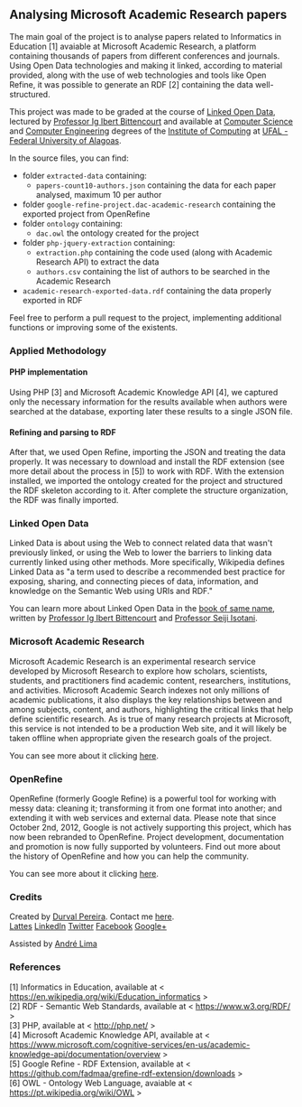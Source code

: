 ## Analysing Microsoft Academic Research papers

<nav style='font-align:justify'>The main goal of the project is to analyse papers related to Informatics in Education [1] avaiable at Microsoft Academic Research, a platform containing thousands of papers from different conferences and journals. Using Open Data technologies and making it linked, according to material provided, along with the use of web technologies and tools like Open Refine, it was possible to generate an RDF [2] containing the data well-structured.

This project was made to be graded at the course of <a href="http://novatec.com.br/livros/dadosabertos/" target="_blank">Linked Open Data</a>, lectured by <a href="http://buscatextual.cnpq.br/buscatextual/visualizacv.do?metodo=apresentar&id=K4265484E4" target="_blank">Professor Ig Ibert Bittencourt</a> and available at <a href='http://www.ufal.edu.br/unidadeacademica/ic/graduacao/ciencia-da-computacao' target='_blank'>Computer Science</a> and <a href='http://www.ufal.edu.br/unidadeacademica/ic/graduacao/engenharia-de-computacao' target='_blank'>Computer Engineering</a> degrees of the <a href="http://www.ic.ufal.br" target="_blank">Institute of Computing</a> at <a href="http://www.ufal.edu.br" target="_blank">UFAL - Federal University of Alagoas</a>.

In the source files, you can find:

- folder `extracted-data` containing:
	- `papers-count10-authors.json` containing the data for each paper analysed, maximum 10 per author
- folder `google-refine-project.dac-academic-research` containing the exported project from OpenRefine
- folder `ontology` containing:
	- `dac.owl` the ontology created for the project
- folder `php-jquery-extraction` containing:
	- `extraction.php` containing the code used (along with Academic Research API) to extract the data
	- `authors.csv` containing the list of authors to be searched in the Academic Research
- `academic-research-exported-data.rdf` containing the data properly exported in RDF

Feel free to perform a pull request to the project, implementing additional functions or improving some of the existents.

</nav>

### Applied Methodology

#### PHP implementation

Using PHP [3] and Microsoft Academic Knowledge API [4], we captured only the necessary information for the results available when authors were searched at the database, exporting later these results to a single JSON file.

#### Refining and parsing to RDF

After that, we used Open Refine, importing the JSON and treating the data properly. It was necessary to download and install the RDF extension (see more detail about the process in [5]) to work with RDF. With the extension installed, we imported the ontology created for the project and structured the RDF skeleton according to it. After complete the structure organization, the RDF was finally imported.

### Linked Open Data

Linked Data is about using the Web to connect related data that wasn't previously linked, or using the Web to lower the barriers to linking data currently linked using other methods. More specifically, Wikipedia defines Linked Data as "a term used to describe a recommended best practice for exposing, sharing, and connecting pieces of data, information, and knowledge on the Semantic Web using URIs and RDF."

You can learn more about Linked Open Data in the <a href="http://novatec.com.br/livros/dadosabertos/" target="_blank">book of same name</a>, written by <a href="http://buscatextual.cnpq.br/buscatextual/visualizacv.do?metodo=apresentar&id=K4265484E4" target="_blank">Professor Ig Ibert Bittencourt</a> and <a href="http://isotani.caed-lab.com/" target="_blank">Professor Seiji Isotani</a>.

### Microsoft Academic Research

Microsoft Academic Research is an experimental research service developed by Microsoft Research to explore how scholars, scientists, students, and practitioners find academic content, researchers, institutions, and activities. Microsoft Academic Search indexes not only millions of academic publications, it also displays the key relationships between and among subjects, content, and authors, highlighting the critical links that help define scientific research. As is true of many research projects at Microsoft, this service is not intended to be a production Web site, and it will likely be taken offline when appropriate given the research goals of the project.

You can see more about it clicking <a href='http://academic.research.microsoft.com/' target='_blank'>here</a>.

### OpenRefine

OpenRefine (formerly Google Refine) is a powerful tool for working with messy data: cleaning it; transforming it from one format into another; and extending it with web services and external data.
Please note that since October 2nd, 2012, Google is not actively supporting this project, which has now been rebranded to OpenRefine. Project development, documentation and promotion is now fully supported by volunteers. Find out more about the history of OpenRefine and how you can help the community.

You can see more about it clicking <a href='http://openrefine.org/' target='_blank'>here</a>.

### Credits

Created by <a href="http://www.durvalpereira.com.br" target="_blank">Durval Pereira</a>. Contact me  <a href="mailto:contato@durvalpereira.com.br">here</a>.<br>
<a href="http://bit.ly/durvallattes" target="_blank">Lattes</a> <a href="https://www.linkedin.com/in/durvalpereira">LinkedIn</a> <a href="http://twitter.com/DurvalPCN">Twitter</a> <a href="http://www.facebook.com/durvalpereiracn">Facebook</a> <a href="http://plus.google.com/+DurvalPereiraCesar">Google+</a>

Assisted by <a href='https://github.com/Andrevtlima' target='_blank'>André Lima</a>

### References

[1] Informatics in Education, available at < https://en.wikipedia.org/wiki/Education_informatics > <br>
[2] RDF - Semantic Web Standards, available at < https://www.w3.org/RDF/ > <br>
[3] PHP, available at < http://php.net/ > <br>
[4] Microsoft Academic Knowledge API, available at < https://www.microsoft.com/cognitive-services/en-us/academic-knowledge-api/documentation/overview > <br>
[5] Google Refine - RDF Extension, available at < https://github.com/fadmaa/grefine-rdf-extension/downloads > <br>
[6] OWL - Ontology Web Language, avaiable at < https://pt.wikipedia.org/wiki/OWL > <br>